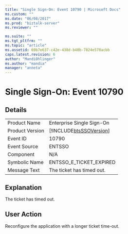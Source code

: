 ```yaml
---
title: "Single Sign-On: Event 10790 | Microsoft Docs"
ms.custom: ""
ms.date: "06/08/2017"
ms.prod: "biztalk-server"
ms.reviewer: ""

ms.suite: ""
ms.tgt_pltfrm: ""
ms.topic: "article"
ms.assetid: 69b7e637-c42e-438d-b48b-7824e578acbb
caps.latest.revision: 6
author: "MandiOhlinger"
ms.author: "mandia"
manager: "anneta"
---
```

# Single Sign-On: Event 10790
## Details  
  
|                 |                                                            |
|-----------------|------------------------------------------------------------|
|  Product Name   |                 Enterprise Single Sign-On                  |
| Product Version | [!INCLUDE[btsSSOVersion](../includes/btsssoversion-md.md)] |
|    Event ID     |                           10790                            |
|  Event Source   |                           ENTSSO                           |
|    Component    |                            N/A                             |
|  Symbolic Name  |                  ENTSSO_E_TICKET_EXPIRED                   |
|  Message Text   |                 The ticket has timed out.                  |
  
## Explanation  
 The ticket has timed out.  
  
## User Action  
 Reconfigure the application with a longer ticket time-out.